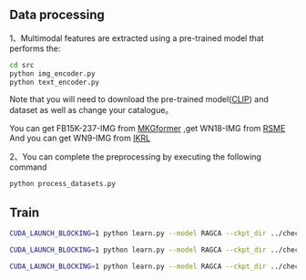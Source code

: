 ## Data processing

1、Multimodal features are extracted using a pre-trained model that performs the:

```bash
cd src
python img_encoder.py
python text_encoder.py
```

Note that you will need to download the pre-trained model([CLIP](https://github.com/openai/CLIP)) and dataset as well as change your catalogue。

You can get FB15K-237-IMG from [MKGformer](https://github.com/zjunlp/MKGformer) ,get WN18-IMG from [RSME](https://github.com/wangmengsd/RSME) And you can get WN9-IMG from [IKRL](https://github.com/thunlp/IKRL)



2、You can complete the preprocessing by executing the following command

```bash
python process_datasets.py
```



## Train

```bash
CUDA_LAUNCH_BLOCKING=1 python learn.py --model RAGCA --ckpt_dir ../checkpoint/ --dataset FB15K-237 --early_stopping 20 --reg=0.08

CUDA_LAUNCH_BLOCKING=1 python learn.py --model RAGCA --ckpt_dir ../checkpoint/ --dataset WN18 --early_stopping 20 --img_info ../embedings/WN18/CLIP_img_feature.pickle --dscp_info ../embedings/WN18/CLIP_description_feature.pickle --node_info ../embedings/WN18/CLIP_entity_text_feature.pickle --rel_desc_info ../embedings/WN18/CLIP_relation_text_feature.pickle  --reg 0.08

CUDA_LAUNCH_BLOCKING=1 python learn.py --model RAGCA --ckpt_dir ../checkpoint/ --dataset WN9 --early_stopping 20 --img_info ../embedings/WN9/CLIP_img_feature.pickle --dscp_info ../embedings/WN9/CLIP_description_feature.pickle --node_info ../embedings/WN9/CLIP_entity_text_feature.pickle --rel_desc_info ../embedings/WN9/CLIP_relation_text_feature.pickle  --reg 0.08

```




